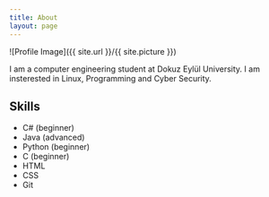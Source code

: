 ```yaml
---
title: About
layout: page
---
```

![Profile Image]({{ site.url }}/{{ site.picture }})

I am a computer engineering student at Dokuz Eylül University. I am insterested in Linux, Programming and Cyber Security.

<h2>Skills</h2>

<ul class="skill-list">
	<li>C# (beginner)</li>
	<li>Java (advanced)</li>
    <li>Python (beginner)</li>
    <li>C (beginner)</li>
    <li>HTML</li>
    <li>CSS</li>
    <li>Git</li>
</ul>


